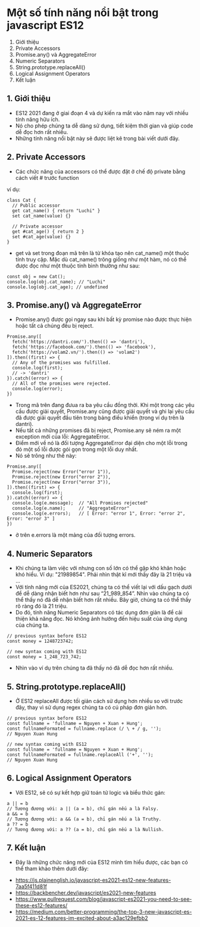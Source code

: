 # Một số tính năng nổi bật trong javascript ES12
1. Giới thiệu
2. Private Accessors
3. Promise.any() và AggregateError
4. Numeric Separators
5. String.prototype.replaceAll()
6. Logical Assignment Operators
7. Kết luận
## 1. Giới thiệu
-  ES12 2021 đang ở giai đoạn 4 và dự kiến ra mắt vào năm nay với nhiều tính năng hữu ích.
-  Nó cho phép chúng ta dễ dàng sử dụng, tiết kiệm thời gian và giúp code dễ đọc hơn rất nhiều.
-  Những tính năng nổi bật này sẽ được liệt kê trong bài viết dưới đây.
## 2. Private Accessors
- Các chức năng của accessors có thể được đặt ở chế độ private bằng cách viết # trước function

ví dụ: 
```
class Cat {
  // Public accessor
  get cat_name() { return "Luchi" }
  set cat_name(value) {}

  // Private accessor
  get #cat_age() { return 2 }
  set #cat_age(value) {}
}
```

- get và set trong đoạn mã trên là từ khóa tạo nên cat_name() một thuộc tính truy cập. Mặc dù cat_name() trông giống như một hàm, nó có thể được đọc như một thuộc tính bình thường như sau:
```
const obj = new Cat();
console.log(obj.cat_name); // "Luchi"
console.log(obj.cat_age); // undefined
```
## 3. Promise.any() và AggregateError
- Promise.any() được gọi ngay sau khi bất kỳ promise nào được thực hiện hoặc tất cả chúng đều bị reject.

```
Promise.any([
  fetch('https://dantri.com/').then(() => 'dantri'),
  fetch('https://facebook.com/').then(() => 'facebook'),
  fetch('https://volam2.vn/').then(() => 'volam2')
]).then((first) => {
  // Any of the promises was fulfilled.
  console.log(first);
  // -> 'dantri'
}).catch((error) => {
  // All of the promises were rejected.
  console.log(error);
})
```

- Trong mã trên đang đưua ra ba yêu cầu đồng thời. Khi một trong các yêu cầu được giải quyết, Promise.any cũng được giải quyết và ghi lại yêu cầu đã được giải quyết đầu tiên trong bảng điều khiển (trong ví dụ trên là dantri).
- Nếu tất cả những promises đã bị reject, Promise.any sẽ ném ra một exception mới của lỗi: AggregateError.
- Điểm mới về nó là đối tượng AggregateError đại diện cho một lỗi trong đó một số lỗi được gói gọn trong một lỗi duy nhất.
- Nó sẽ trông như thế này:

```
Promise.any([
  Promise.reject(new Error("error 1")),
  Promise.reject(new Error("error 2")),
  Promise.reject(new Error("error 3")),
]).then((first) => {
  console.log(first);
}).catch((error) => {
  console.log(e.message);  // "All Promises rejected"
  console.log(e.name);     // "AggregateError"
  console.log(e.errors);   // [ Error: "error 1", Error: "error 2", Error: "error 3" ]
})
```

- ở trên e.errors là một mảng của đối tượng errors.
## 4. Numeric Separators
- Khi chúng ta làm việc với nhưng con số lớn có thể gặp khó khăn hoặc khó hiểu. Ví dụ:  "21989854". Phải nhìn thật kĩ mới thấy đây là 21 triệu và ...
- Với tính năng mới của ES2021, chúng ta có thể viết lại với dấu gạch dưới để dễ dàng nhận biết hơn như sau “21_989_854”. Nhìn vào chúng ta có thể thấy nó đã dễ nhận biết hơn rất nhiều. Bây giờ, chúng ta có thể thấy rõ ràng đó là 21 triệu.
- Do đó, tính năng Numeric Separators có tác dụng đơn giản là để cải thiện khả năng đọc. Nó không ảnh hưởng đến hiệu suất của ứng dụng của chúng ta.
```
// previous syntax before ES12
const money = 1248723742;

// new syntax coming with ES12
const money = 1_248_723_742;
```

- Nhìn vào ví dụ trên chúng ta đã thấy nó đã dễ đọc hơn rất nhiều.

## 5. String.prototype.replaceAll()
- Ở ES12 replaceAll được tối giản cách sử dụng hơn nhiều so với trước đây, thay vì sử dụng regex chúng ta có cú pháp đơn giản hơn.
```
// previous syntax before ES12
const fullname = 'fullname = Nguyen + Xuan + Hung'; 
const fullnameFormated = fullname.replace (/ \ + / g, '');
// Nguyen Xuan Hung

// new syntax coming with ES12
const fullname = 'fullname = Nguyen + Xuan + Hung'; 
const fullnameFormated = fullname.replaceAll ('+', '');
// Nguyen Xuan Hung
```

## 6. Logical Assignment Operators
- Với ES12, sẽ có sự kết hợp giữ toán tử logic và  biểu thức gán:
```
a || = b 
// Tương đương với: a || (a = b), chỉ gán nếu a là Falsy.
a && = b 
// Tương đương với: a && (a = b), chỉ gán nếu a là Truthy.
a ?? = b 
// Tương đương với: a ?? (a = b), chỉ gán nếu a là Nullish.
```
## 7. Kết luận
- Đây là những chức năng mới của ES12 mình tìm hiểu được, các bạn có thể tham khảo thêm dưới đây:
+ https://js.plainenglish.io/javascript-es2021-es12-new-features-7aa5f411d81f
+ https://backbencher.dev/javascript/es2021-new-features
+ https://www.pullrequest.com/blog/javascript-es2021-you-need-to-see-these-es12-features/
+ https://medium.com/better-programming/the-top-3-new-javascript-es-2021-es-12-features-im-excited-about-a3ac129efbb2